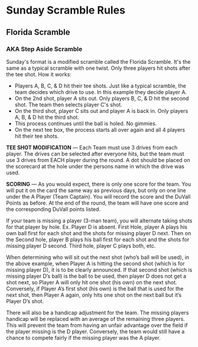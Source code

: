 # Sunday Scramble Rules
## Florida Scramble
### AKA Step Aside Scramble

Sunday's format is a modified scramble called the Florida Scramble.
It's the same as a typical scramble with one twist. Only three players
hit shots after the tee shot. How it works:

- Players A, B, C, & D hit their tee shots. Just like a typical scramble, the
  team decides which drive to use. In this example they decide player A.
- On the 2nd shot, player A sits out. Only players B, C, & D hit the second
  shot. The team then selects player C's shot.
- On the third shot, player C sits out and player A is back in. Only players A,
  B, & D hit the third shot.
- This process continues until the ball is holed. No gimmies.
- On the next tee box, the process starts all over again and all 4 players hit
  their tee shots.

**TEE SHOT MODIFICATION** — Each Team must use 3 drives from each player. The
drives can be selected after everyone hits, but the team must use 3 drives from
EACH player during the round. A dot should be placed on the scorecard at the
hole under the persons name in which the drive was used.

**SCORING** — As you would expect, there is only one score for the team. You
will put it on the card the same way as previous days, but only on one line
under the A Player (Team Captain). You will record the score and the DuVall
Points as before. At the end of the round, the team will have one score and the
corresponding DuVall points listed.

If your team is missing a player (3-man team), you will alternate taking shots
for that player by hole.  Ex. Player D is absent.  First Hole, player A plays
his own ball first for each shot and the shots for missing player D next.  Then
on the Second hole, player B plays his ball first for each shot and the shots
for missing player D second.  Third hole, player C plays both, etc.

When determining who will sit out the next shot (who’s ball will be used), in
the above example, when Player A is hitting the second shot (which is for
missing player D), it is to be clearly announced.  If that second shot (which is
missing player D’s ball) is the ball to be used, then player D does not get a
shot next, so Player A will only hit one shot (his own) on the next shot.
Conversely, if Player A’s first shot (his own) is the ball that is used for the
next shot, then Player A again, only hits one shot on the next ball but it’s
Player D’s shot.

There will also be a handicap adjustment for the team.  The missing players
handicap will be replaced with an average of the remaining three players.  This
will prevent the team from having an unfair advantage over the field if the
player missing is the D player.  Conversely, the team would still have a chance
to compete fairly if the missing player was the A player.

